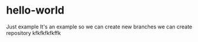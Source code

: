 # hello-world
Just example 
It's an example
so we can create new branches
we can create repository
kfkfkfkfkffk
